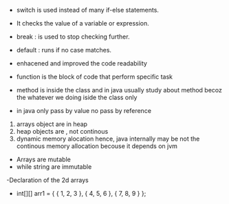 - switch is used instead of many if-else statements.

- It checks the value of a variable or expression.

- break : is used to stop checking further.

- default : runs if no case matches.
- enhacened and improved the code readability

- function is the block of code that perform specific task
- method is inside the class and in java usually study about method becoz the whatever we doing iside the class only

- in java only pass by value no pass by reference

<!--Arrays -->

1. arrays object are in heap
2. heap objects are , not continous
3. dynamic memory alocation hence, java internally may be not the continous memory allocation becouse it depends on jvm

- Arrays are mutable
- while string are immutable

-Declaration of the 2d arrays
- int[][] arr1 = {
  { 1, 2, 3 },
  { 4, 5, 6 },
  { 7, 8, 9 }
  };
